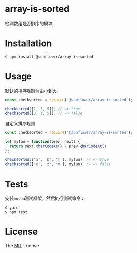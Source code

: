 # array-is-sorted

检测数组是否排序的模块


# Installation

```bash
$ npm install @sunflower/array-is-sorted
```

# Usage

默认的排序规则为由小到大。
```js
const checksorted = require('@sunflower/array-is-sorted');

checksorted([1, 3, 5]); // => true
checksorted([3, 1, 5]); // => false
```

自定义排序规则
```js
const checksorted = require('@sunflower/array-is-sorted');

let myfun = function(prev, next) {
  return next.charCodeAt() - prev.charCodeAt()
};

checksorted(['a', 'b', 'f'], myfun); // => true
checksorted(['c', 'z', 'm'], myfun); // => false
```

# Tests

安装`mocha`测试框架，然后执行测试命令：
```bash
$ yarn
$ npm test
```

# License
The [MIT](LICENSE) License
